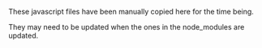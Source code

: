 These javascript files have been manually copied here for the time being.

They may need to be updated when the ones in the node_modules are updated.